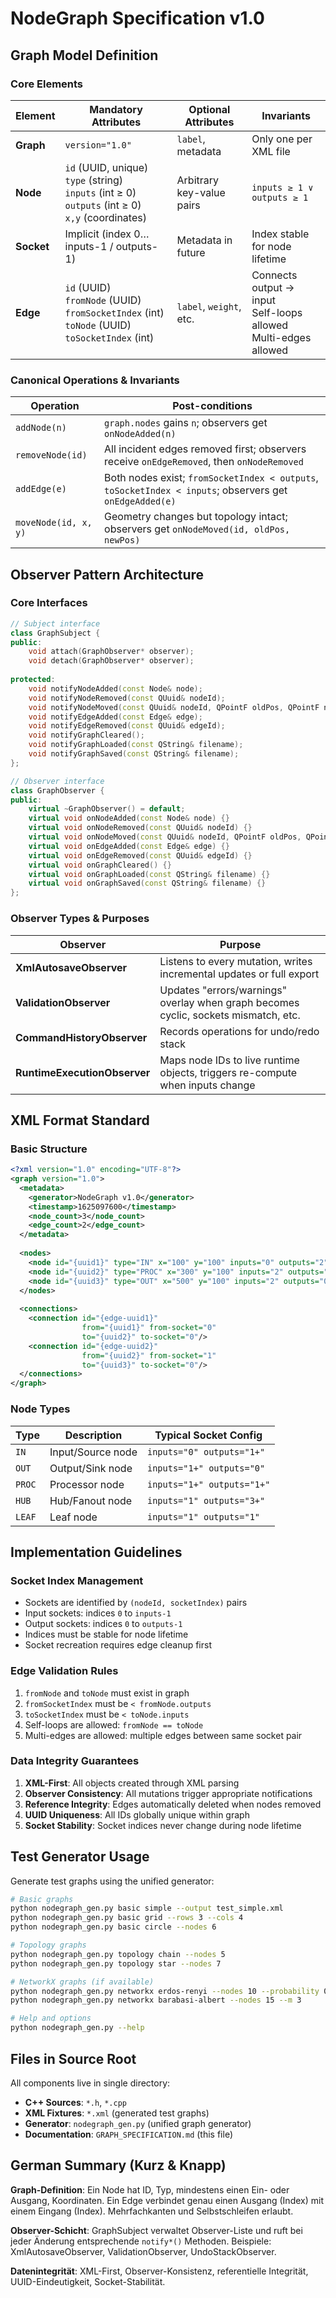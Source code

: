 # NodeGraph Specification v1.0

## Graph Model Definition

### Core Elements

| Element | Mandatory Attributes | Optional Attributes | Invariants |
|---------|---------------------|-------------------|------------|
| **Graph** | `version="1.0"` | `label`, metadata | Only one per XML file |
| **Node** | `id` (UUID, unique)<br>`type` (string)<br>`inputs` (int ≥ 0)<br>`outputs` (int ≥ 0)<br>`x,y` (coordinates) | Arbitrary key-value pairs | `inputs ≥ 1 ∨ outputs ≥ 1` |
| **Socket** | Implicit (index 0…inputs-1 / outputs-1) | Metadata in future | Index stable for node lifetime |
| **Edge** | `id` (UUID)<br>`fromNode` (UUID)<br>`fromSocketIndex` (int)<br>`toNode` (UUID)<br>`toSocketIndex` (int) | `label`, `weight`, etc. | Connects output → input<br>Self-loops allowed<br>Multi-edges allowed |

### Canonical Operations & Invariants

| Operation | Post-conditions |
|-----------|----------------|
| `addNode(n)` | `graph.nodes` gains `n`; observers get `onNodeAdded(n)` |
| `removeNode(id)` | All incident edges removed first; observers receive `onEdgeRemoved`, then `onNodeRemoved` |
| `addEdge(e)` | Both nodes exist; `fromSocketIndex < outputs`, `toSocketIndex < inputs`; observers get `onEdgeAdded(e)` |
| `moveNode(id, x, y)` | Geometry changes but topology intact; observers get `onNodeMoved(id, oldPos, newPos)` |

## Observer Pattern Architecture

### Core Interfaces

```cpp
// Subject interface
class GraphSubject {
public:
    void attach(GraphObserver* observer);
    void detach(GraphObserver* observer);
    
protected:
    void notifyNodeAdded(const Node& node);
    void notifyNodeRemoved(const QUuid& nodeId);
    void notifyNodeMoved(const QUuid& nodeId, QPointF oldPos, QPointF newPos);
    void notifyEdgeAdded(const Edge& edge);
    void notifyEdgeRemoved(const QUuid& edgeId);
    void notifyGraphCleared();
    void notifyGraphLoaded(const QString& filename);
    void notifyGraphSaved(const QString& filename);
};

// Observer interface
class GraphObserver {
public:
    virtual ~GraphObserver() = default;
    virtual void onNodeAdded(const Node& node) {}
    virtual void onNodeRemoved(const QUuid& nodeId) {}
    virtual void onNodeMoved(const QUuid& nodeId, QPointF oldPos, QPointF newPos) {}
    virtual void onEdgeAdded(const Edge& edge) {}
    virtual void onEdgeRemoved(const QUuid& edgeId) {}
    virtual void onGraphCleared() {}
    virtual void onGraphLoaded(const QString& filename) {}
    virtual void onGraphSaved(const QString& filename) {}
};
```

### Observer Types & Purposes

| Observer | Purpose |
|----------|---------|
| **XmlAutosaveObserver** | Listens to every mutation, writes incremental updates or full export |
| **ValidationObserver** | Updates "errors/warnings" overlay when graph becomes cyclic, sockets mismatch, etc. |
| **CommandHistoryObserver** | Records operations for undo/redo stack |
| **RuntimeExecutionObserver** | Maps node IDs to live runtime objects, triggers re-compute when inputs change |

## XML Format Standard

### Basic Structure
```xml
<?xml version="1.0" encoding="UTF-8"?>
<graph version="1.0">
  <metadata>
    <generator>NodeGraph v1.0</generator>
    <timestamp>1625097600</timestamp>
    <node_count>3</node_count>
    <edge_count>2</edge_count>
  </metadata>
  
  <nodes>
    <node id="{uuid1}" type="IN" x="100" y="100" inputs="0" outputs="2"/>
    <node id="{uuid2}" type="PROC" x="300" y="100" inputs="2" outputs="2"/>
    <node id="{uuid3}" type="OUT" x="500" y="100" inputs="2" outputs="0"/>
  </nodes>
  
  <connections>
    <connection id="{edge-uuid1}" 
                from="{uuid1}" from-socket="0"
                to="{uuid2}" to-socket="0"/>
    <connection id="{edge-uuid2}"
                from="{uuid2}" from-socket="1" 
                to="{uuid3}" to-socket="0"/>
  </connections>
</graph>
```

### Node Types

| Type | Description | Typical Socket Config |
|------|-------------|---------------------|
| `IN` | Input/Source node | `inputs="0" outputs="1+"` |
| `OUT` | Output/Sink node | `inputs="1+" outputs="0"` |
| `PROC` | Processor node | `inputs="1+" outputs="1+"` |
| `HUB` | Hub/Fanout node | `inputs="1" outputs="3+"` |
| `LEAF` | Leaf node | `inputs="1" outputs="1"` |

## Implementation Guidelines

### Socket Index Management
- Sockets are identified by `(nodeId, socketIndex)` pairs
- Input sockets: indices `0` to `inputs-1`  
- Output sockets: indices `0` to `outputs-1`
- Indices must be stable for node lifetime
- Socket recreation requires edge cleanup first

### Edge Validation Rules
1. `fromNode` and `toNode` must exist in graph
2. `fromSocketIndex` must be `< fromNode.outputs`
3. `toSocketIndex` must be `< toNode.inputs`  
4. Self-loops are allowed: `fromNode == toNode`
5. Multi-edges are allowed: multiple edges between same socket pair

### Data Integrity Guarantees
1. **XML-First**: All objects created through XML parsing
2. **Observer Consistency**: All mutations trigger appropriate notifications
3. **Reference Integrity**: Edges automatically deleted when nodes removed
4. **UUID Uniqueness**: All IDs globally unique within graph
5. **Socket Stability**: Socket indices never change during node lifetime

## Test Generator Usage

Generate test graphs using the unified generator:

```bash
# Basic graphs
python nodegraph_gen.py basic simple --output test_simple.xml
python nodegraph_gen.py basic grid --rows 3 --cols 4
python nodegraph_gen.py basic circle --nodes 6

# Topology graphs  
python nodegraph_gen.py topology chain --nodes 5
python nodegraph_gen.py topology star --nodes 7

# NetworkX graphs (if available)
python nodegraph_gen.py networkx erdos-renyi --nodes 10 --probability 0.3
python nodegraph_gen.py networkx barabasi-albert --nodes 15 --m 3

# Help and options
python nodegraph_gen.py --help
```

## Files in Source Root

All components live in single directory:
- **C++ Sources**: `*.h`, `*.cpp` 
- **XML Fixtures**: `*.xml` (generated test graphs)
- **Generator**: `nodegraph_gen.py` (unified graph generator)
- **Documentation**: `GRAPH_SPECIFICATION.md` (this file)

## German Summary (Kurz & Knapp)

**Graph-Definition**: Ein Node hat ID, Typ, mindestens einen Ein- oder Ausgang, Koordinaten. Ein Edge verbindet genau einen Ausgang (Index) mit einem Eingang (Index). Mehrfachkanten und Selbstschleifen erlaubt.

**Observer-Schicht**: GraphSubject verwaltet Observer-Liste und ruft bei jeder Änderung entsprechende `notify*()` Methoden. Beispiele: XmlAutosaveObserver, ValidationObserver, UndoStackObserver.

**Datenintegrität**: XML-First, Observer-Konsistenz, referentielle Integrität, UUID-Eindeutigkeit, Socket-Stabilität.